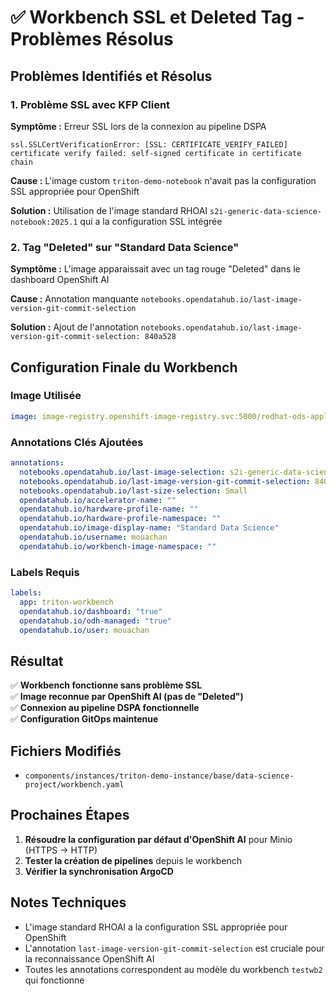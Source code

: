 # ✅ Workbench SSL et Deleted Tag - Problèmes Résolus

## Problèmes Identifiés et Résolus

### 1. Problème SSL avec KFP Client
**Symptôme :** Erreur SSL lors de la connexion au pipeline DSPA
```
ssl.SSLCertVerificationError: [SSL: CERTIFICATE_VERIFY_FAILED] certificate verify failed: self-signed certificate in certificate chain
```

**Cause :** L'image custom `triton-demo-notebook` n'avait pas la configuration SSL appropriée pour OpenShift

**Solution :** Utilisation de l'image standard RHOAI `s2i-generic-data-science-notebook:2025.1` qui a la configuration SSL intégrée

### 2. Tag "Deleted" sur "Standard Data Science"
**Symptôme :** L'image apparaissait avec un tag rouge "Deleted" dans le dashboard OpenShift AI

**Cause :** Annotation manquante `notebooks.opendatahub.io/last-image-version-git-commit-selection`

**Solution :** Ajout de l'annotation `notebooks.opendatahub.io/last-image-version-git-commit-selection: 840a528`

## Configuration Finale du Workbench

### Image Utilisée
```yaml
image: image-registry.openshift-image-registry.svc:5000/redhat-ods-applications/s2i-generic-data-science-notebook:2025.1
```

### Annotations Clés Ajoutées
```yaml
annotations:
  notebooks.opendatahub.io/last-image-selection: s2i-generic-data-science-notebook:2025.1
  notebooks.opendatahub.io/last-image-version-git-commit-selection: 840a528
  notebooks.opendatahub.io/last-size-selection: Small
  opendatahub.io/accelerator-name: ""
  opendatahub.io/hardware-profile-name: ""
  opendatahub.io/hardware-profile-namespace: ""
  opendatahub.io/image-display-name: "Standard Data Science"
  opendatahub.io/username: mouachan
  opendatahub.io/workbench-image-namespace: ""
```

### Labels Requis
```yaml
labels:
  app: triton-workbench
  opendatahub.io/dashboard: "true"
  opendatahub.io/odh-managed: "true"
  opendatahub.io/user: mouachan
```

## Résultat

✅ **Workbench fonctionne sans problème SSL**  
✅ **Image reconnue par OpenShift AI (pas de "Deleted")**  
✅ **Connexion au pipeline DSPA fonctionnelle**  
✅ **Configuration GitOps maintenue**  

## Fichiers Modifiés

- `components/instances/triton-demo-instance/base/data-science-project/workbench.yaml`

## Prochaines Étapes

1. **Résoudre la configuration par défaut d'OpenShift AI** pour Minio (HTTPS → HTTP)
2. **Tester la création de pipelines** depuis le workbench
3. **Vérifier la synchronisation ArgoCD**

## Notes Techniques

- L'image standard RHOAI a la configuration SSL appropriée pour OpenShift
- L'annotation `last-image-version-git-commit-selection` est cruciale pour la reconnaissance OpenShift AI
- Toutes les annotations correspondent au modèle du workbench `testwb2` qui fonctionne

